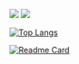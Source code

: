 <img src="https://github-readme-stats.vercel.app/api?username=tsukasa-u&count_private=true&show_icons=true"></img>
<img src="https://github-readme-stats.vercel.app/api/top-langs/?username=tsukasa-u&layout=compact&langs_count=8"></img>

[![Top Langs](https://github-readme-stats.vercel.app/api/top-langs/?username=tsukasa-u&layout=compact&langs_count=8)](https://github.com/anuraghazra/github-readme-stats)

[![Readme Card](https://github-readme-stats.vercel.app/api/pin/?username=tsukasa-u&repo=github-readme-stats)](https://github.com/anuraghazra/github-readme-stats)

<!--
**tsukasa-u/tsukasa-u** is a ✨ _special_ ✨ repository because its `README.md` (this file) appears on your GitHub profile.

Here are some ideas to get you started:

- 🔭 I’m currently working on ...
- 🌱 I’m currently learning ...
- 👯 I’m looking to collaborate on ...
- 🤔 I’m looking for help with ...
- 💬 Ask me about ...
- 📫 How to reach me: ...
- 😄 Pronouns: ...
- ⚡ Fun fact: ...
-->
